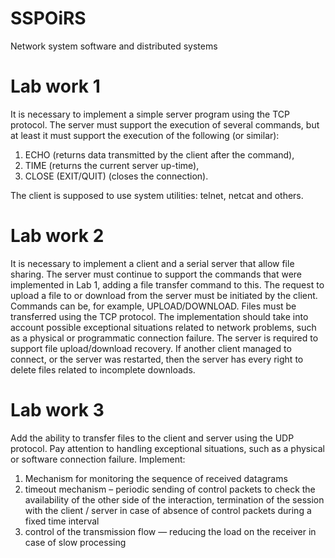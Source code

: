 # SSPOiRS
Network system software and distributed systems

# Lab work 1

It is necessary to implement a simple server program using the TCP protocol. 
The server must support the execution of several commands, but at least it must support the execution of the following (or similar):
  1. ECHO (returns data transmitted by the client after the command),
  2. TIME (returns the current server up-time),
  3. CLOSE (EXIT/QUIT) (closes the connection).

The client is supposed to use system utilities: telnet, netcat and others.

# Lab work 2

It is necessary to implement a client and a serial server that allow file sharing. 
The server must continue to support the commands that were implemented in Lab 1, adding a file transfer command to this. 
The request to upload a file to or download from the server must be initiated by the client. Commands can be, for example, UPLOAD/DOWNLOAD.
Files must be transferred using the TCP protocol. 
The implementation should take into account possible exceptional situations related to network problems, such as a physical or programmatic connection failure.
The server is required to support file upload/download recovery. 
If another client managed to connect, or the server was restarted, then the server has every right to delete files related to incomplete downloads.

# Lab work 3 

Add the ability to transfer files to the client and server using the UDP protocol. 
Pay attention to handling exceptional situations, such as a physical or software connection failure. 
Implement:
  1.  Mechanism for monitoring the sequence of received datagrams
  2. timeout mechanism – periodic sending of control packets to check the availability of the other side of the interaction, termination of the session with the client / server in case of absence of control packets during a fixed time interval
  3. control of the transmission flow — reducing the load on the receiver in case of slow processing
